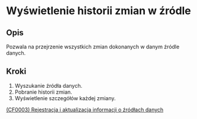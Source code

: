# Wyświetlenie historii zmian w źródle

## Opis
Pozwala na przejrzenie wszystkich zmian dokonanych w danym źródle danych.

## Kroki
1. Wyszukanie źródła danych.
2. Pobranie historii zmian.
3. Wyświetlenie szczegółów każdej zmiany.

[(CF0003) Rejestracja i aktualizacja informacji o źródłach danych](../../3.wizja.systemu/3.3.cechy.funkcjonalne/cechy.funkcjonalne/CF0003.md)